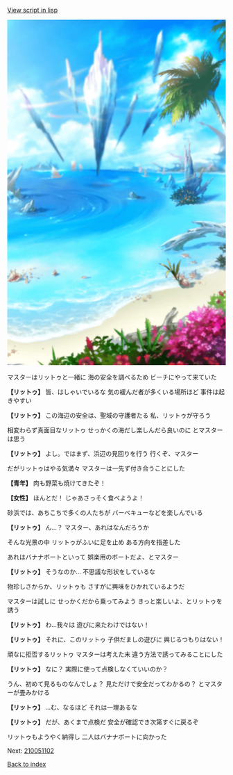 [View script in lisp](../scripts/210051101.txt)

![sea_beach_day.png](../images/backgrounds/sea_beach_day.png)

マスターはリットゥと一緒に
海の安全を調べるため
ビーチにやって来ていた

**【リットゥ】**
皆、はしゃいでいるな
気の緩んだ者が多くいる場所ほど
事件は起きやすい

**【リットゥ】**
この海辺の安全は、聖域の守護者たる
私、リットゥが守ろう

相変わらず真面目なリットゥ
せっかくの海だし楽しんだら良いのに
とマスターは思う

**【リットゥ】**
よし。ではまず、浜辺の見回りを行う
行くぞ、マスター

だがリットゥはやる気満々
マスターは一先ず付き合うことにした

**【青年】**
肉も野菜も焼けてきたぞ！

**【女性】**
ほんとだ！
じゃあさっそく食べようよ！

砂浜では、あちこちで多くの人たちが
バーベキューなどを楽しんでいる

**【リットゥ】**
ん…？
マスター、あれはなんだろうか

そんな光景の中
リットゥがふいに足を止め
ある方向を指差した

あれはバナナボートといって
娯楽用のボートだよ、とマスター

**【リットゥ】**
そうなのか…
不思議な形状をしているな

物珍しさからか、リットゥも
さすがに興味をひかれているようだ

マスターは試しに
せっかくだから乗ってみよう
きっと楽しいよ、とリットゥを誘う

**【リットゥ】**
わ…我々は
遊びに来たわけではない！

**【リットゥ】**
それに、このリットゥ
子供だましの遊びに
興じるつもりはない！

頑なに拒否するリットゥ
マスターは考えた末
違う方法で誘ってみることにした

**【リットゥ】**
なに？
実際に使って点検しなくていいのか？

うん、初めて見るものなんでしょ？
見ただけで安全だってわかるの？
とマスターが畳みかける

**【リットゥ】**
…む、なるほど
それは一理あるな

**【リットゥ】**
だが、あくまで点検だ
安全が確認でき次第すぐに戻るぞ

リットゥもようやく納得し
二人はバナナボートに向かった

Next: [210051102](210051102.md)

[Back to index](index.md)
